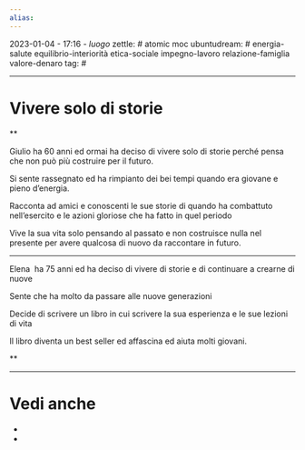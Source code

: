 ```yaml
---
alias: 
---
```

2023-01-04 - 17:16 - *luogo*
zettle: # atomic moc
ubuntudream: # energia-salute equilibrio-interiorità etica-sociale impegno-lavoro relazione-famiglia valore-denaro 
tag: #

---
# Vivere solo di storie

**

Giulio ha 60 anni ed ormai ha deciso di vivere solo di storie perché pensa che non può più costruire per il futuro.

Si sente rassegnato ed ha rimpianto dei bei tempi quando era giovane e pieno d’energia.

Racconta ad amici e conoscenti le sue storie di quando ha combattuto nell’esercito e le azioni gloriose che ha fatto in quel periodo

Vive la sua vita solo pensando al passato e non costruisce nulla nel presente per avere qualcosa di nuovo da raccontare in futuro.

  

---

Elena  ha 75 anni ed ha deciso di vivere di storie e di continuare a crearne di nuove

Sente che ha molto da passare alle nuove generazioni

Decide di scrivere un libro in cui scrivere la sua esperienza e le sue lezioni di vita

Il libro diventa un best seller ed affascina ed aiuta molti giovani.

**



---
# Vedi anche
- 
- 